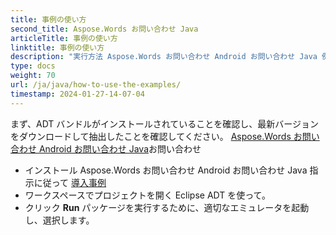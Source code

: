 ```yaml
---
title: 事例の使い方
second_title: Aspose.Words お問い合わせ Java
articleTitle: 事例の使い方
linktitle: 事例の使い方
description: "実行方法 Aspose.Words お問い合わせ Android お問い合わせ Java 例)"
type: docs
weight: 70
url: /ja/java/how-to-use-the-examples/
timestamp: 2024-01-27-14-07-04
---
```


まず、ADT バンドルがインストールされていることを確認し、最新バージョンをダウンロードして抽出したことを確認してください。 [Aspose.Words お問い合わせ Android お問い合わせ Java](https://releases.aspose.com/words/androidjava/)お問い合わせ

- インストール Aspose.Words お問い合わせ Android お問い合わせ Java 指示に従って [導入事例](/words/ja/java/installation/)
- ワークスペースでプロジェクトを開く Eclipse ADT を使って。
- クリック **Run** パッケージを実行するために、適切なエミュレータを起動し、選択します。
